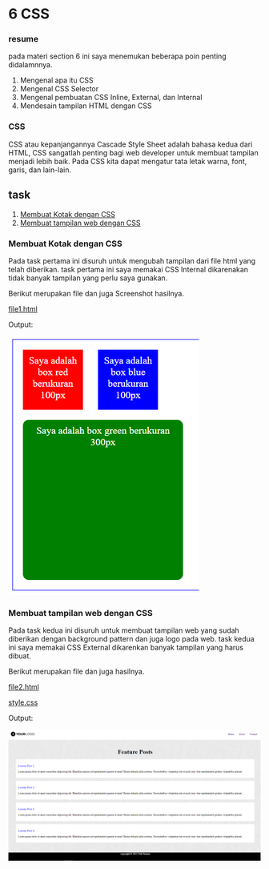 # 6 CSS
### resume
pada materi section 6 ini saya menemukan beberapa poin penting didalamnnya.
1. Mengenal apa itu CSS
2. Mengenal CSS Selector
3. Mengenal pembuatan CSS Inline, External, dan Internal
4. Mendesain tampilan HTML dengan CSS

### CSS
CSS atau kepanjangannya Cascade Style Sheet adalah bahasa kedua dari HTML, CSS sangatlah penting bagi web developer untuk membuat tampilan menjadi lebih baik. Pada CSS kita dapat mengatur tata letak warna, font, garis, dan lain-lain.

## task

1. [Membuat Kotak dengan CSS](#membuat-kotak-dengan-css)
2. [Membuat tampilan web dengan CSS](#membuat-tampilan-web-dengan-css)

### Membuat Kotak dengan CSS
Pada task pertama ini disuruh untuk mengubah tampilan dari file html yang telah diberikan. task pertama ini saya memakai CSS Internal dikarenakan tidak banyak tampilan yang perlu saya gunakan.

Berikut merupakan file dan juga Screenshot hasilnya.

[file1.html](./praktikum/file1.html)

Output:

![1.PNG](./screenshot/1.PNG)

### Membuat tampilan web dengan CSS
Pada task kedua ini disuruh untuk membuat tampilan web yang sudah diberikan dengan background pattern dan juga logo pada web. task kedua ini saya memakai CSS External dikarenkan banyak tampilan yang harus dibuat.

Berikut merupakan file dan juga hasilnya.

[file2.html](./praktikum/file2.html)

[style.css](./praktikum/style.css)

Output:

![2.PNG](./screenshot/2.PNG)